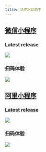 ```yaml
---
title: 证件水印助手
---
```


## [微信小程序](https://github.com/cwamp/cwa-mp)

### Latest release

[![](https://img.shields.io/github/release/cwamp/cwa-mp.svg?color=%2309BB07&label=cwa-mp)](https://github.com/cwamp/cwa-mp/releases)

### 扫码体验

![](https://raw.githubusercontent.com/cwamp/cwa-mp/master/images/code.jpg)


## [阿里小程序](https://github.com/cwamp/cwa-alimp)

### Latest release

[![](https://img.shields.io/github/release/cwamp/cwa-alimp.svg?color=%23108ee9&label=cwa-alimp)](https://github.com/cwamp/cwa-alimp/releases)

### 扫码体验

![](https://raw.githubusercontent.com/cwamp/cwa-alimp/master/images/code.jpg)


